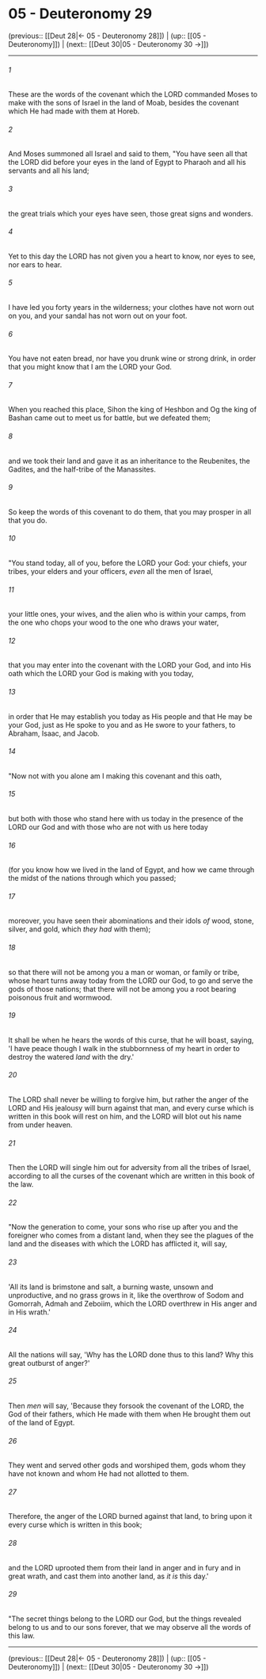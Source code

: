 # 05 - Deuteronomy 29

(previous:: [[Deut 28|← 05 - Deuteronomy 28]]) | (up:: [[05 - Deuteronomy]]) | (next:: [[Deut 30|05 - Deuteronomy 30 →]])

***


###### 1 
These are the words of the covenant which the LORD commanded Moses to make with the sons of Israel in the land of Moab, besides the covenant which He had made with them at Horeb. 

###### 2 
And Moses summoned all Israel and said to them, "You have seen all that the LORD did before your eyes in the land of Egypt to Pharaoh and all his servants and all his land; 

###### 3 
the great trials which your eyes have seen, those great signs and wonders. 

###### 4 
Yet to this day the LORD has not given you a heart to know, nor eyes to see, nor ears to hear. 

###### 5 
I have led you forty years in the wilderness; your clothes have not worn out on you, and your sandal has not worn out on your foot. 

###### 6 
You have not eaten bread, nor have you drunk wine or strong drink, in order that you might know that I am the LORD your God. 

###### 7 
When you reached this place, Sihon the king of Heshbon and Og the king of Bashan came out to meet us for battle, but we defeated them; 

###### 8 
and we took their land and gave it as an inheritance to the Reubenites, the Gadites, and the half-tribe of the Manassites. 

###### 9 
So keep the words of this covenant to do them, that you may prosper in all that you do. 

###### 10 
"You stand today, all of you, before the LORD your God: your chiefs, your tribes, your elders and your officers, _even_ all the men of Israel, 

###### 11 
your little ones, your wives, and the alien who is within your camps, from the one who chops your wood to the one who draws your water, 

###### 12 
that you may enter into the covenant with the LORD your God, and into His oath which the LORD your God is making with you today, 

###### 13 
in order that He may establish you today as His people and that He may be your God, just as He spoke to you and as He swore to your fathers, to Abraham, Isaac, and Jacob. 

###### 14 
"Now not with you alone am I making this covenant and this oath, 

###### 15 
but both with those who stand here with us today in the presence of the LORD our God and with those who are not with us here today 

###### 16 
(for you know how we lived in the land of Egypt, and how we came through the midst of the nations through which you passed; 

###### 17 
moreover, you have seen their abominations and their idols _of_ wood, stone, silver, and gold, which _they had_ with them); 

###### 18 
so that there will not be among you a man or woman, or family or tribe, whose heart turns away today from the LORD our God, to go and serve the gods of those nations; that there will not be among you a root bearing poisonous fruit and wormwood. 

###### 19 
It shall be when he hears the words of this curse, that he will boast, saying, 'I have peace though I walk in the stubbornness of my heart in order to destroy the watered _land_ with the dry.' 

###### 20 
The LORD shall never be willing to forgive him, but rather the anger of the LORD and His jealousy will burn against that man, and every curse which is written in this book will rest on him, and the LORD will blot out his name from under heaven. 

###### 21 
Then the LORD will single him out for adversity from all the tribes of Israel, according to all the curses of the covenant which are written in this book of the law. 

###### 22 
"Now the generation to come, your sons who rise up after you and the foreigner who comes from a distant land, when they see the plagues of the land and the diseases with which the LORD has afflicted it, will say, 

###### 23 
'All its land is brimstone and salt, a burning waste, unsown and unproductive, and no grass grows in it, like the overthrow of Sodom and Gomorrah, Admah and Zeboiim, which the LORD overthrew in His anger and in His wrath.' 

###### 24 
All the nations will say, 'Why has the LORD done thus to this land? Why this great outburst of anger?' 

###### 25 
Then _men_ will say, 'Because they forsook the covenant of the LORD, the God of their fathers, which He made with them when He brought them out of the land of Egypt. 

###### 26 
They went and served other gods and worshiped them, gods whom they have not known and whom He had not allotted to them. 

###### 27 
Therefore, the anger of the LORD burned against that land, to bring upon it every curse which is written in this book; 

###### 28 
and the LORD uprooted them from their land in anger and in fury and in great wrath, and cast them into another land, as _it is_ this day.' 

###### 29 
"The secret things belong to the LORD our God, but the things revealed belong to us and to our sons forever, that we may observe all the words of this law.

***

(previous:: [[Deut 28|← 05 - Deuteronomy 28]]) | (up:: [[05 - Deuteronomy]]) | (next:: [[Deut 30|05 - Deuteronomy 30 →]])
